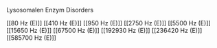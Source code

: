 Lysosomalen Enzym Disorders

[[80 Hz (E)]]
[[410 Hz (E)]]
[[950 Hz (E)]]
[[2750 Hz (E)]]
[[5500 Hz (E)]]
[[15650 Hz (E)]]
[[67500 Hz (E)]]
[[192930 Hz (E)]]
[[236420 Hz (E)]]
[[585700 Hz (E)]]